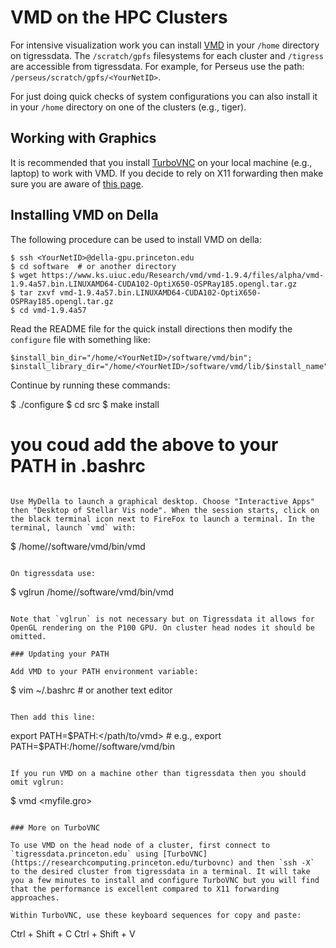 # VMD on the HPC Clusters

For intensive visualization work you can install [VMD](https://www.ks.uiuc.edu/Research/vmd/) in your `/home` directory on tigressdata. The `/scratch/gpfs` filesystems for each cluster and `/tigress` are
accessible from tigressdata. For example, for Perseus use the path: `/perseus/scratch/gpfs/<YourNetID>`.

For just doing quick checks of system configurations you can also install it in your `/home` directory on one of the
clusters (e.g., tiger).

## Working with Graphics

It is recommended that you install [TurboVNC](https://researchcomputing.princeton.edu/turbovnc) on your local machine (e.g., laptop) to work with VMD. If you decide to rely on X11 forwarding then make sure you are aware of [this page](https://researchcomputing.princeton.edu/sshX).

## Installing VMD on Della

The following procedure can be used to install VMD on della:

```
$ ssh <YourNetID>@della-gpu.princeton.edu
$ cd software  # or another directory
$ wget https://www.ks.uiuc.edu/Research/vmd/vmd-1.9.4/files/alpha/vmd-1.9.4a57.bin.LINUXAMD64-CUDA102-OptiX650-OSPRay185.opengl.tar.gz
$ tar zxvf vmd-1.9.4a57.bin.LINUXAMD64-CUDA102-OptiX650-OSPRay185.opengl.tar.gz
$ cd vmd-1.9.4a57
```

Read the README file for the quick install directions then modify the `configure` file with something like:

```
$install_bin_dir="/home/<YourNetID>/software/vmd/bin";
$install_library_dir="/home/<YourNetID>/software/vmd/lib/$install_name";
```

Continue by running these commands:

$ ./configure
$ cd src
$ make install
# you coud add the above to your PATH in .bashrc
```

Use MyDella to launch a graphical desktop. Choose "Interactive Apps" then "Desktop of Stellar Vis node". When the session starts, click on the black terminal icon next to FireFox to launch a terminal. In the terminal, launch `vmd` with:

```
$ /home/<YourNetID>/software/vmd/bin/vmd
```

On tigressdata use:

```
$ vglrun /home/<YourNetID>/software/vmd/bin/vmd
```

Note that `vglrun` is not necessary but on Tigressdata it allows for OpenGL rendering on the P100 GPU. On cluster head nodes it should be omitted.

### Updating your PATH

Add VMD to your PATH environment variable:

```
$ vim ~/.bashrc  # or another text editor
```

Then add this line:

```
export PATH=$PATH:</path/to/vmd>  # e.g., export PATH=$PATH:/home/<YourNetID>/software/vmd/bin
```

If you run VMD on a machine other than tigressdata then you should omit vglrun:

```
$ vmd <myfile.gro>
```

### More on TurboVNC

To use VMD on the head node of a cluster, first connect to `tigressdata.princeton.edu` using [TurboVNC](https://researchcomputing.princeton.edu/turbovnc) and then `ssh -X` to the desired cluster from tigressdata in a terminal. It will take you a few minutes to install and configure TurboVNC but you will find that the performance is excellent compared to X11 forwarding approaches.

Within TurboVNC, use these keyboard sequences for copy and paste:

```
Ctrl + Shift + C
Ctrl + Shift + V
```
